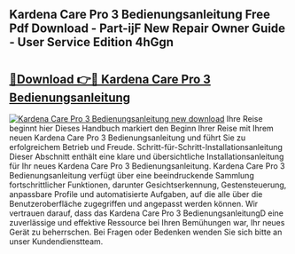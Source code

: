 ## Kardena Care Pro 3 Bedienungsanleitung Free Pdf Download - Part-ijF New Repair Owner Guide - User Service Edition 4hGgn

# <h2><a href="http://df3jrf.blite.top/?on=Kardena+Care+Pro+3+Bedienungsanleitung">🔗Download 👉🔴 Kardena Care Pro 3 Bedienungsanleitung</a></h2>

[![Kardena Care Pro 3 Bedienungsanleitung new download](https://i.imgur.com/lujVjoI.png)](http://df3jrf.blite.top/?on=Kardena+Care+Pro+3+Bedienungsanleitung)
Ihre Reise beginnt hier Dieses Handbuch markiert den Beginn Ihrer Reise mit Ihrem neuen Kardena Care Pro 3 Bedienungsanleitung und führt Sie zu erfolgreichem Betrieb und Freude. Schritt-für-Schritt-Installationsanleitung Dieser Abschnitt enthält eine klare und übersichtliche Installationsanleitung für Ihr neues Kardena Care Pro 3 Bedienungsanleitung. Kardena Care Pro 3 Bedienungsanleitung verfügt über eine beeindruckende Sammlung fortschrittlicher Funktionen, darunter Gesichtserkennung, Gestensteuerung, anpassbare Profile und automatisierte Aufgaben, auf die alle über die Benutzeroberfläche zugegriffen und angepasst werden können. Wir vertrauen darauf, dass das Kardena Care Pro 3 BedienungsanleitungD eine zuverlässige und effektive Ressource bei Ihren Bemühungen war, Ihr neues Gerät zu beherrschen. Bei Fragen oder Bedenken wenden Sie sich bitte an unser Kundendienstteam.
